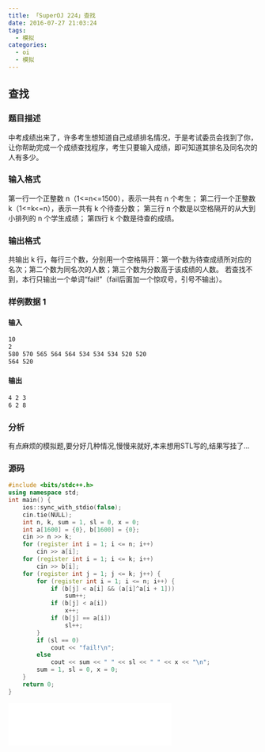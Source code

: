 ```yaml
---
title: 「SuperOJ 224」查找
date: 2016-07-27 21:03:24
tags:
  - 模拟
categories: 
  - oi
  - 模拟
---
```

## 查找
### 题目描述
中考成绩出来了，许多考生想知道自己成绩排名情况，于是考试委员会找到了你，让你帮助完成一个成绩查找程序，考生只要输入成绩，即可知道其排名及同名次的人有多少。
### 输入格式
第一行一个正整数 n（1<=n<=1500），表示一共有 n 个考生；
第二行一个正整数 k（1<=k<=n），表示一共有 k 个待查分数；
第三行 n 个数是以空格隔开的从大到小排列的 n 个学生成绩；
第四行 k 个数是待查的成绩。
### 输出格式
共输出 k 行，每行三个数，分别用一个空格隔开：第一个数为待查成绩所对应的名次；第二个数为同名次的人数；第三个数为分数高于该成绩的人数。
若查找不到，本行只输出一个单词“fail!”（fail后面加一个惊叹号，引号不输出）。
<!-- more -->
### 样例数据 1
#### 输入
``` bash
10
2
580 570 565 564 564 534 534 534 520 520
564 520
```
#### 输出
``` bash
4 2 3
6 2 8
```
### 分析
有点麻烦的模拟题,要分好几种情况,慢慢来就好,本来想用STL写的,结果写挂了...
### 源码
``` cpp
#include <bits/stdc++.h>
using namespace std;
int main() {
    ios::sync_with_stdio(false);
    cin.tie(NULL);
    int n, k, sum = 1, sl = 0, x = 0;
    int a[1600] = {0}, b[1600] = {0};
    cin >> n >> k;
    for (register int i = 1; i <= n; i++)
        cin >> a[i];
    for (register int i = 1; i <= k; i++)
        cin >> b[i];
    for (register int j = 1; j <= k; j++) {
        for (register int i = 1; i <= n; i++) {
            if (b[j] < a[i] && (a[i]^a[i + 1]))
                sum++;
            if (b[j] < a[i])
                x++;
            if (b[j] == a[i])
                sl++;
        }
        if (sl == 0)
            cout << "fail!\n";
        else
            cout << sum << " " << sl << " " << x << "\n";
        sum = 1, sl = 0, x = 0;
    }
    return 0;
}
```
<iframe frameborder="no" border="0" marginwidth="0" marginheight="0" width=330 height=86 src="//music.163.com/outchain/player?type=2&id=730806&auto=1&height=66"></iframe>